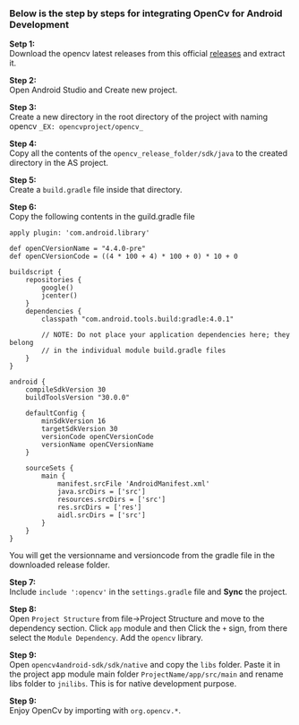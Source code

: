 ### Below is the step by steps for integrating OpenCv for Android Development  
**Setp 1:**  
Download the opencv latest releases from this official [releases](https://opencv.org/releases/) and extract it.   
  
**Step 2:**  
Open Android Studio and Create new project.   

**Step 3:**  
Create a new directory in the root directory of the project with naming opencv ```_EX: opencvproject/opencv_```  
  
**Step 4:**  
Copy all the contents of the ```opencv_release_folder/sdk/java``` to the created directory in the AS project.  
  
**Step 5:**  
Create a ```build.gradle``` file inside that directory.   
  
**Step 6:**  
Copy the following contents in the guild.gradle file  
```
apply plugin: 'com.android.library'

def openCVersionName = "4.4.0-pre"
def openCVersionCode = ((4 * 100 + 4) * 100 + 0) * 10 + 0

buildscript {
    repositories {
        google()
        jcenter()
    }
    dependencies {
        classpath "com.android.tools.build:gradle:4.0.1"

        // NOTE: Do not place your application dependencies here; they belong
        // in the individual module build.gradle files
    }
}

android {
    compileSdkVersion 30
    buildToolsVersion "30.0.0"

    defaultConfig {
        minSdkVersion 16
        targetSdkVersion 30
        versionCode openCVersionCode
        versionName openCVersionName
    }

    sourceSets {
        main {
            manifest.srcFile 'AndroidManifest.xml'
            java.srcDirs = ['src']
            resources.srcDirs = ['src']
            res.srcDirs = ['res']
            aidl.srcDirs = ['src']
        }
    }
}
```  
You will get the versionname and versioncode from the gradle file in the downloaded release folder.  
  
**Step 7:**  
Include ```include ':opencv'``` in the ```settings.gradle``` file and **Sync** the project.  

**Step 8:**  
Open ```Project Structure``` from file->Project Structure and move to the dependency section. Click ```app``` module and then Click the ```+``` sign, from there select the ```Module Dependency```. Add the ```opencv``` library.     

**Step 9:**  
Open ```opencv4android-sdk/sdk/native``` and copy the ```libs``` folder. Paste it in the project app module main folder ```ProjectName/app/src/main``` and rename libs folder to ```jnilibs```. This is for native development purpose. 
  
**Step 9:**  
Enjoy OpenCv by importing with ```org.opencv.*```. 
